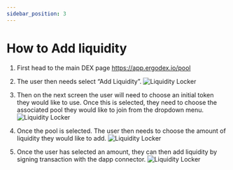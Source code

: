 ```yaml
---
sidebar_position: 3
---
```


# How to Add liquidity

1. First head to the main DEX page https://app.ergodex.io/pool

2. The user then needs select “Add Liquidity”.
![Liquidity Locker](/img/user-guides/add-liquidity/1.png)

3. Then on the next screen the user will need to choose an initial token they would like to use. Once this is selected, they need to choose the associated pool they would like to join from the dropdown menu. 
![Liquidity Locker](/img/user-guides/add-liquidity/2.png)

4. Once the pool is selected. The user then needs to choose the amount of liquidity they would like to add. 
![Liquidity Locker](/img/user-guides/add-liquidity/3.png)

5. Once the user has selected an amount, they can then add liquidity by signing transaction with the dapp connector. 
![Liquidity Locker](/img/user-guides/add-liquidity/4.png)
